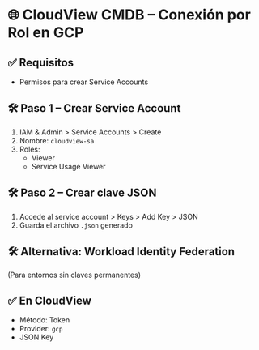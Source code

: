 # 🌐 CloudView CMDB – Conexión por Rol en GCP

## ✅ Requisitos
- Permisos para crear Service Accounts

## 🛠️ Paso 1 – Crear Service Account
1. IAM & Admin > Service Accounts > Create
2. Nombre: `cloudview-sa`
3. Roles:
   - Viewer
   - Service Usage Viewer

## 🛠️ Paso 2 – Crear clave JSON
1. Accede al service account > Keys > Add Key > JSON
2. Guarda el archivo `.json` generado

## 🛠️ Alternativa: Workload Identity Federation
(Para entornos sin claves permanentes)

## ✅ En CloudView
- Método: Token
- Provider: `gcp`
- JSON Key